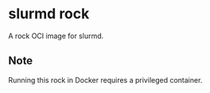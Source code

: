 # slurmd rock

A rock OCI image for slurmd.

## Note

Running this rock in Docker requires a privileged container.
